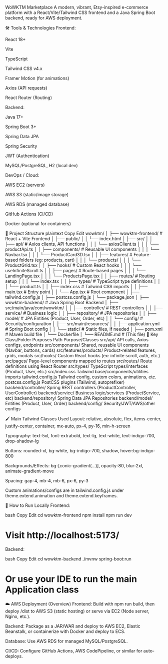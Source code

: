 WoWKTM Marketplace
A modern, vibrant, Etsy-inspired e-commerce platform with a React/Vite/Tailwind CSS frontend and a Java Spring Boot backend, ready for AWS deployment.

🛠️ Tools & Technologies
Frontend:

React 18+

Vite

TypeScript

Tailwind CSS v4.x

Framer Motion (for animations)

Axios (API requests)

React Router (Routing)

Backend:

Java 17+

Spring Boot 3+

Spring Data JPA

Spring Security

JWT (Authentication)

MySQL/PostgreSQL, H2 (local dev)

DevOps / Cloud:

AWS EC2 (servers)

AWS S3 (static/image storage)

AWS RDS (managed database)

GitHub Actions (CI/CD)

Docker (optional for containers)

📁 Project Structure
plaintext
Copy
Edit
wowktm/
│
├── wowktm-frontend/            # React + Vite Frontend
│   ├── public/
│   │   └── index.html
│   ├── src/
│   │   ├── api/                # Axios clients, API functions
│   │   │   └── axiosClient.ts
│   │   │   └── productApi.ts
│   │   ├── components/         # Reusable UI components
│   │   │   └── Navbar.tsx
│   │   │   └── ProductCard3D.tsx
│   │   ├── features/           # Feature-based folders (eg: products, cart)
│   │   │   └── products/
│   │   │       └── ProductGrid.tsx
│   │   ├── hooks/              # Custom React hooks
│   │   │   └── useInfiniteScroll.ts
│   │   ├── pages/              # Route-based pages
│   │   │   └── LandingPage.tsx
│   │   │   └── ProductsPage.tsx
│   │   ├── routes/             # Routing setup
│   │   │   └── index.tsx
│   │   ├── types/              # TypeScript type definitions
│   │   │   └── product.ts
│   │   ├── index.css           # Tailwind CSS imports
│   │   ├── main.tsx            # Entry point
│   │   └── App.tsx             # Root component
│   ├── tailwind.config.js
│   ├── postcss.config.js
│   └── package.json
│
├── wowktm-backend/             # Java Spring Boot Backend
│   ├── src/main/java/com/wowktm/
│   │   ├── controller/         # REST controllers
│   │   ├── service/            # Business logic
│   │   ├── repository/         # JPA repositories
│   │   ├── model/              # JPA Entities (Product, User, Order, etc)
│   │   └── config/             # Security/configuration
│   ├── src/main/resources/
│   │   ├── application.yml     # Spring Boot config
│   │   └── static/             # Static files, if needed
│   ├── pom.xml                 # Maven build file
│   └── Dockerfile
│
└── README.md                   # (This file)
🧩 Key Class/Folder Purposes
Path	Purpose/Classes
src/api/	API calls, Axios configs, endpoints
src/components/	Shared, reusable UI components (Navbar, buttons, cards)
src/features/products/	Product-related features, grids, modals
src/hooks/	Custom React hooks (ex: infinite scroll, auth, etc.)
src/pages/	Page-level components mapped to routes
src/routes/	Route definitions using React Router
src/types/	TypeScript types/interfaces (Product, User, etc.)
src/index.css	Tailwind base/components/utilities imports
tailwind.config.js	Tailwind config, custom colors, animations, etc.
postcss.config.js	PostCSS plugins (Tailwind, autoprefixer)
backend/controller/	Spring REST controllers (ProductController, UserController)
backend/service/	Business logic/services (ProductService, etc)
backend/repository/	Spring Data JPA Repositories
backend/model/	Entities (Product, User, Order)
backend/config/	Security/JWT/AWS/other configs

🖌️ Main Tailwind Classes Used
Layout: relative, absolute, flex, items-center, justify-center, container, mx-auto, px-4, py-16, min-h-screen

Typography: text-5xl, font-extrabold, text-lg, text-white, text-indigo-700, drop-shadow-lg

Buttons: rounded-xl, bg-white, bg-indigo-700, shadow, hover:bg-indigo-800

Backgrounds/Effects: bg-[conic-gradient(...)], opacity-80, blur-2xl, animate-gradient-move

Spacing: gap-4, mb-4, mb-6, px-6, py-3

Custom animations/configs are in tailwind.config.js under theme.extend.animation and theme.extend.keyframes.

🚀 How to Run Locally
Frontend:

bash
Copy
Edit
cd wowktm-frontend
npm install
npm run dev
# Visit http://localhost:5173/
Backend:

bash
Copy
Edit
cd wowktm-backend
./mvnw spring-boot:run
# Or use your IDE to run the main Application class
☁️ AWS Deployment (Overview)
Frontend: Build with npm run build, then deploy /dist to AWS S3 (static hosting) or serve via EC2 (Node server, Nginx, etc.).

Backend: Package as a JAR/WAR and deploy to AWS EC2, Elastic Beanstalk, or containerize with Docker and deploy to ECS.

Database: Use AWS RDS for managed MySQL/PostgreSQL.

CI/CD: Configure GitHub Actions, AWS CodePipeline, or similar for auto-deploys.